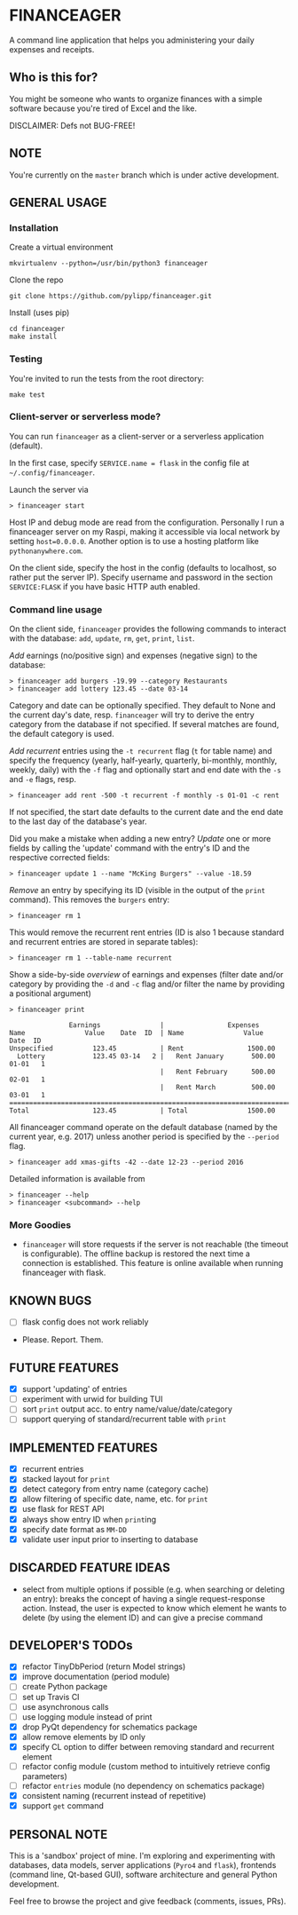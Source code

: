 FINANCEAGER
===========

A command line application that helps you administering your daily expenses and receipts.

Who is this for?
----------------
You might be someone who wants to organize finances with a simple software
because you're tired of Excel and the like.

DISCLAIMER: Defs not BUG-FREE!

NOTE
----
You're currently on the `master` branch which is under active development.

GENERAL USAGE
-------------
### Installation

Create a virtual environment

    mkvirtualenv --python=/usr/bin/python3 financeager

Clone the repo

    git clone https://github.com/pylipp/financeager.git

Install (uses pip)

    cd financeager
    make install

### Testing

You're invited to run the tests from the root directory:

    make test

### Client-server or serverless mode?

You can run `financeager` as a client-server or a serverless application (default).

In the first case, specify `SERVICE.name = flask` in the config file at `~/.config/financeager`.

Launch the server via

    > financeager start

Host IP and debug mode are read from the configuration. Personally I run a financeager server on my Raspi, making it accessible via local network by setting `host=0.0.0.0`. Another option is to use a hosting platform like `pythonanywhere.com`.

On the client side, specify the host in the config (defaults to localhost, so rather put the server IP). Specify username and password in the section `SERVICE:FLASK` if you have basic HTTP auth enabled.

### Command line usage

On the client side, `financeager` provides the following commands to interact with the database: `add`, `update`, `rm`, `get`, `print`, `list`.

*Add* earnings (no/positive sign) and expenses (negative sign) to the database:

    > financeager add burgers -19.99 --category Restaurants
    > financeager add lottery 123.45 --date 03-14

Category and date can be optionally specified. They default to None and the current day's date, resp. `financeager` will try to derive the entry category from the database if not specified. If several matches are found, the default category is used.

*Add recurrent* entries using the `-t recurrent` flag (`t` for table name) and specify the frequency (yearly, half-yearly, quarterly, bi-monthly, monthly, weekly, daily) with the `-f` flag and optionally start and end date with the `-s` and `-e` flags, resp.

    > financeager add rent -500 -t recurrent -f monthly -s 01-01 -c rent

If not specified, the start date defaults to the current date and the end date to the last day of the database's year.

Did you make a mistake when adding a new entry? *Update* one or more fields by calling the 'update' command with the entry's ID and the respective corrected fields:

    > financeager update 1 --name "McKing Burgers" --value -18.59

*Remove* an entry by specifying its ID (visible in the output of the `print` command). This removes the `burgers` entry:

    > financeager rm 1

This would remove the recurrent rent entries (ID is also 1 because standard and recurrent entries are stored in separate tables):

    > financeager rm 1 --table-name recurrent

Show a side-by-side *overview* of earnings and expenses (filter date and/or category by providing the `-d` and `-c` flag and/or filter the name by providing a positional argument)

    > financeager print

                   Earnings               |                Expenses
	Name               Value    Date  ID  | Name               Value    Date  ID
	Unspecified          123.45           | Rent                1500.00
	  Lottery            123.45 03-14   2 |   Rent January       500.00 01-01   1
	                                      |   Rent February      500.00 02-01   1
                                          |   Rent March         500.00 03-01   1
	=============================================================================
	Total                123.45           | Total               1500.00

All financeager command operate on the default database (named by the current year, e.g. 2017) unless another period is specified by the `--period` flag.

	> financeager add xmas-gifts -42 --date 12-23 --period 2016

Detailed information is available from

	> financeager --help
	> financeager <subcommand> --help

### More Goodies

- `financeager` will store requests if the server is not reachable (the timeout is configurable). The offline backup is restored the next time a connection is established. This feature is online available when running financeager with flask.

KNOWN BUGS
----------
- [ ] flask config does not work reliably
- Please. Report. Them.

FUTURE FEATURES
---------------
- [x] support 'updating' of entries
- [ ] experiment with urwid for building TUI
- [ ] sort `print` output acc. to entry name/value/date/category
- [ ] support querying of standard/recurrent table with `print`

IMPLEMENTED FEATURES
---------------
- [x] recurrent entries
- [x] stacked layout for `print`
- [x] detect category from entry name (category cache)
- [x] allow filtering of specific date, name, etc. for `print`
- [x] use flask for REST API
- [x] always show entry ID when `print`ing
- [x] specify date format as `MM-DD`
- [x] validate user input prior to inserting to database

DISCARDED FEATURE IDEAS
-----------------------
- select from multiple options if possible (e.g. when searching or deleting an entry): breaks the concept of having a single request-response action. Instead, the user is expected to know which element he wants to delete (by using the element ID) and can give a precise command

DEVELOPER'S TODOs
-----------------
- [x] refactor TinyDbPeriod (return Model strings)
- [x] improve documentation (period module)
- [ ] create Python package
- [ ] set up Travis CI
- [ ] use asynchronous calls
- [ ] use logging module instead of print
- [x] drop PyQt dependency for schematics package
- [x] allow remove elements by ID only
- [x] specify CL option to differ between removing standard and recurrent element
- [ ] refactor config module (custom method to intuitively retrieve config parameters)
- [ ] refactor `entries` module (no dependency on schematics package)
- [x] consistent naming (recurrent instead of repetitive)
- [x] support `get` command

PERSONAL NOTE
-------------
This is a 'sandbox' project of mine. I'm exploring and experimenting with databases, data models, server applications (`Pyro4` and `flask`), frontends (command line, Qt-based GUI), software architecture and general Python development.

Feel free to browse the project and give feedback (comments, issues, PRs).
